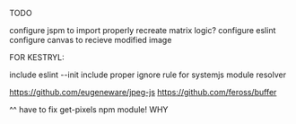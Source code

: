 TODO

configure jspm to import properly
recreate matrix logic?
configure eslint
configure canvas to recieve modified image

FOR KESTRYL:

include eslint --init
include proper ignore rule for systemjs module resolver

https://github.com/eugeneware/jpeg-js
https://github.com/feross/buffer

^^ have to fix get-pixels npm module!  WHY

